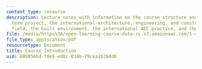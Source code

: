 ```yaml
---
content_type: resource
description: Lecture notes with information on the course structure and format, the
  term project, the international architecture, engineering, and construction (AEC)
  field, the built environment, the international AEC practice, and the Berger Group.
file: /media/https%3A/open-learning-course-data-rc.s3.amazonaws.com/1-463j-the-impact-of-globalization-on-the-built-environment-fall-2009/80b956bdf0e5ed8c034b79cea1626dd6_MIT1_463JF09_lec01.pdf
file_type: application/pdf
resourcetype: Document
title: Course Introduction
uid: 80b956bd-f0e5-ed8c-034b-79cea1626dd6
---
```

